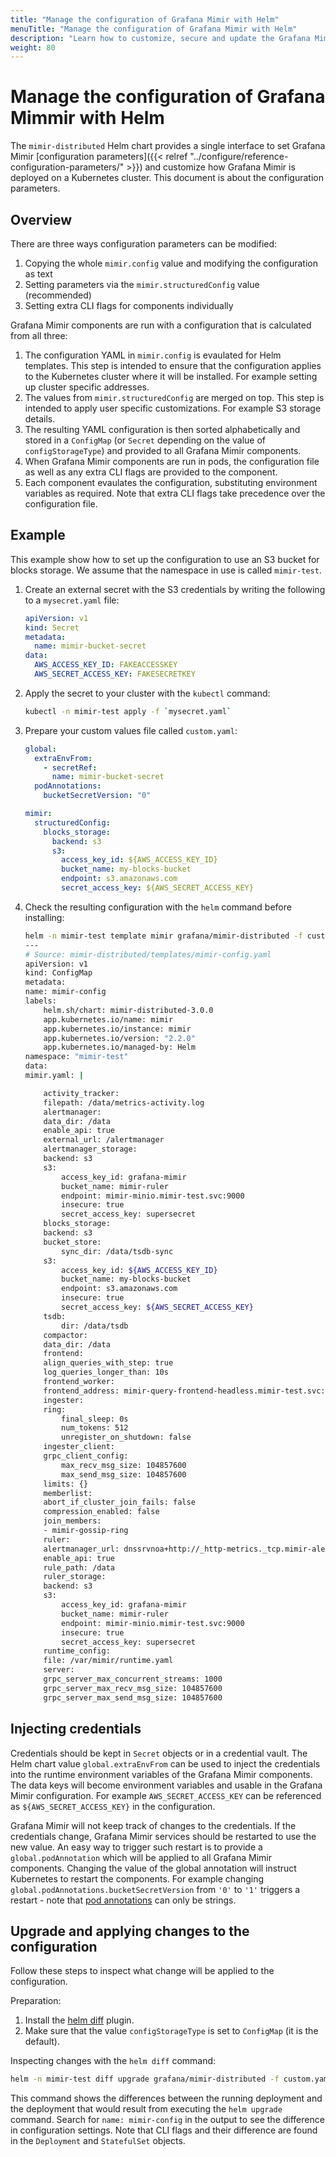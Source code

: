 ```yaml
---
title: "Manage the configuration of Grafana Mimir with Helm"
menuTitle: "Manage the configuration of Grafana Mimir with Helm"
description: "Learn how to customize, secure and update the Grafana Mimir configuration using the Helm chart."
weight: 80
---
```


# Manage the configuration of Grafana Mimmir with Helm

The `mimir-distributed` Helm chart provides a single interface to set Grafana Mimir [configuration parameters]({{< relref "../configure/reference-configuration-parameters/" >}}) and customize how Grafana Mimir is deployed on a Kubernetes cluster. This document is about the configuration parameters.

## Overview

There are three ways configuration parameters can be modified:

1. Copying the whole `mimir.config` value and modifying the configuration as text
1. Setting parameters via the `mimir.structuredConfig` value (recommended)
1. Setting extra CLI flags for components individually

Grafana Mimir components are run with a configuration that is calculated from all three:

1. The configuration YAML in `mimir.config` is evaulated for Helm templates. This step is intended to ensure that the configuration applies to the Kubernetes cluster where it will be installed. For example setting up cluster specific addresses.
1. The values from `mimir.structuredConfig` are merged on top. This step is intended to apply user specific customizations. For example S3 storage details.
1. The resulting YAML configuration is then sorted alphabetically and stored in a `ConfigMap` (or `Secret` depending on the value of `configStorageType`) and provided to all Grafana Mimir components.
1. When Grafana Mimir components are run in pods, the configuration file as well as any extra CLI flags are provided to the component.
1. Each component evaulates the configuration, substituting environment variables as required. Note that extra CLI flags take precedence over the configuration file.

## Example

This example show how to set up the configuration to use an S3 bucket for blocks storage. We assume that the namespace in use is called `mimir-test`.

1. Create an external secret with the S3 credentials by writing the following to a `mysecret.yaml` file:

   ```yaml
   apiVersion: v1
   kind: Secret
   metadata:
     name: mimir-bucket-secret
   data:
     AWS_ACCESS_KEY_ID: FAKEACCESSKEY
     AWS_SECRET_ACCESS_KEY: FAKESECRETKEY
   ```

1. Apply the secret to your cluster with the `kubectl` command:

   ```bash
   kubectl -n mimir-test apply -f `mysecret.yaml`
   ```

1. Prepare your custom values file called `custom.yaml`:

   ```yaml
   global:
     extraEnvFrom:
       - secretRef:
         name: mimir-bucket-secret
     podAnnotations:
       bucketSecretVersion: "0"

   mimir:
     structuredConfig:
       blocks_storage:
         backend: s3
         s3:
           access_key_id: ${AWS_ACCESS_KEY_ID}
           bucket_name: my-blocks-bucket
           endpoint: s3.amazonaws.com
           secret_access_key: ${AWS_SECRET_ACCESS_KEY}
   ```

1. Check the resulting configuration with the `helm` command before installing:

   ```bash
   helm -n mimir-test template mimir grafana/mimir-distributed -f custom.yaml -s templates/mimir-config.yaml
   ---
   # Source: mimir-distributed/templates/mimir-config.yaml
   apiVersion: v1
   kind: ConfigMap
   metadata:
   name: mimir-config
   labels:
       helm.sh/chart: mimir-distributed-3.0.0
       app.kubernetes.io/name: mimir
       app.kubernetes.io/instance: mimir
       app.kubernetes.io/version: "2.2.0"
       app.kubernetes.io/managed-by: Helm
   namespace: "mimir-test"
   data:
   mimir.yaml: |

       activity_tracker:
       filepath: /data/metrics-activity.log
       alertmanager:
       data_dir: /data
       enable_api: true
       external_url: /alertmanager
       alertmanager_storage:
       backend: s3
       s3:
           access_key_id: grafana-mimir
           bucket_name: mimir-ruler
           endpoint: mimir-minio.mimir-test.svc:9000
           insecure: true
           secret_access_key: supersecret
       blocks_storage:
       backend: s3
       bucket_store:
           sync_dir: /data/tsdb-sync
       s3:
           access_key_id: ${AWS_ACCESS_KEY_ID}
           bucket_name: my-blocks-bucket
           endpoint: s3.amazonaws.com
           insecure: true
           secret_access_key: ${AWS_SECRET_ACCESS_KEY}
       tsdb:
           dir: /data/tsdb
       compactor:
       data_dir: /data
       frontend:
       align_queries_with_step: true
       log_queries_longer_than: 10s
       frontend_worker:
       frontend_address: mimir-query-frontend-headless.mimir-test.svc:9095
       ingester:
       ring:
           final_sleep: 0s
           num_tokens: 512
           unregister_on_shutdown: false
       ingester_client:
       grpc_client_config:
           max_recv_msg_size: 104857600
           max_send_msg_size: 104857600
       limits: {}
       memberlist:
       abort_if_cluster_join_fails: false
       compression_enabled: false
       join_members:
       - mimir-gossip-ring
       ruler:
       alertmanager_url: dnssrvnoa+http://_http-metrics._tcp.mimir-alertmanager-headless.mimir-test.svc.cluster.local/alertmanager
       enable_api: true
       rule_path: /data
       ruler_storage:
       backend: s3
       s3:
           access_key_id: grafana-mimir
           bucket_name: mimir-ruler
           endpoint: mimir-minio.mimir-test.svc:9000
           insecure: true
           secret_access_key: supersecret
       runtime_config:
       file: /var/mimir/runtime.yaml
       server:
       grpc_server_max_concurrent_streams: 1000
       grpc_server_max_recv_msg_size: 104857600
       grpc_server_max_send_msg_size: 104857600
   ```

## Injecting credentials

Credentials should be kept in `Secret` objects or in a credential vault. The Helm chart value `global.extraEnvFrom` can be used to inject the credentials into the runtime environment variables of the Grafana Mimir components. The data keys will become environment variables and usable in the Grafana Mimir configuration. For example `AWS_SECRET_ACCESS_KEY` can be referenced as `${AWS_SECRET_ACCESS_KEY}` in the configuration.

Grafana Mimir will not keep track of changes to the credentials. If the credentials change, Grafana Mimir services should be restarted to use the new value. An easy way to trigger such restart is to provide a `global.podAnnotation` which will be applied to all Grafana Mimir components. Changing the value of the global annotation will instruct Kubernetes to restart the components. For example changing `global.podAnnotations.bucketSecretVersion` from `'0'` to `'1'` triggers a restart - note that [pod annotations](https://kubernetes.io/docs/concepts/overview/working-with-objects/annotations/) can only be strings.

## Upgrade and applying changes to the configuration

Follow these steps to inspect what change will be applied to the configuration.

Preparation:

1. Install the [helm diff](https://github.com/databus23/helm-diff) plugin.
1. Make sure that the value `configStorageType` is set to `ConfigMap` (it is the default).

Inspecting changes with the `helm diff` command:

```bash
helm -n mimir-test diff upgrade grafana/mimir-distributed -f custom.yaml
```

This command shows the differences between the running deployment and the deployment that would result from executing the `helm upgrade` command. Search for `name: mimir-config` in the output to see the difference in configuration settings. Note that CLI flags and their difference are found in the `Deployment` and `StatefulSet` objects.
